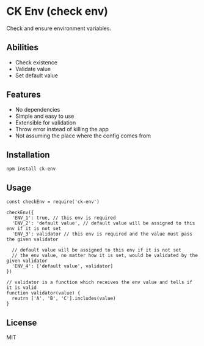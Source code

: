 # CK Env (check env)

Check and ensure environment variables.

## Abilities

- Check existence
- Validate value
- Set default value

## Features

- No dependencies
- Simple and easy to use
- Extensible for validation
- Throw error instead of killing the app
- Not assuming the place where the config comes from

## Installation

```
npm install ck-env
```

## Usage

```
const checkEnv = require('ck-env')

checkEnv({
  'ENV_1': true, // this env is required
  'ENV_2': 'default value', // default value will be assigned to this env if it is not set
  'ENV_3': validator // this env is required and the value must pass the given validator

  // default value will be assigned to this env if it is not set
  // the env value, no matter how it is set, would be validated by the given validator
  'ENV_4': ['default value', validator]
})

// validator is a function which receives the env value and tells if it is valid
function validator(value) {
  reutrn ['A', 'B', 'C'].includes(value)
}
```

## License

MIT